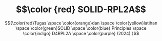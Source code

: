 
# $$\color {red} SOLID-RPL2A$$ #


$${\color{red}Tugas \space \color{orange}dan \space \color{yellow}latihan \space \color{green}SOLID \space \color{blue} Principles \space \color{indigo} D4RPL2A \space \color{purple}  (2024) }$$
 
